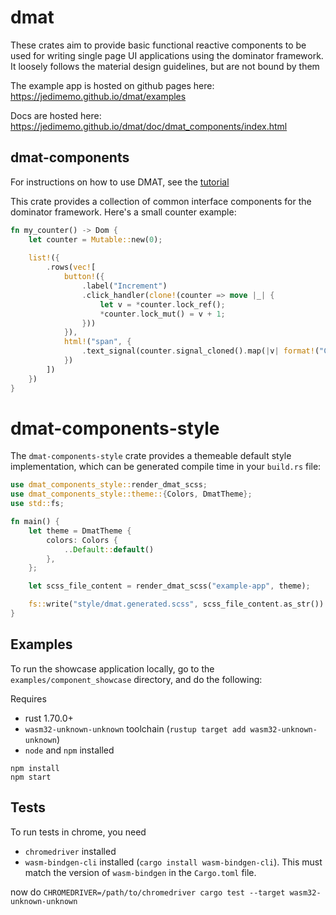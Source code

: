 # dmat

These crates aim to provide basic functional reactive components to be used for writing single page UI applications using the dominator framework. It loosely follows the material design guidelines, but are not bound by them

The example app is hosted on github pages here:
<a href="https://jedimemo.github.io/dmat/#/component/appbar" target="_blank">https://jedimemo.github.io/dmat/examples </a>

Docs are hosted here:
<a href="https://jedimemo.github.io/dmat/#/component/appbar" target="_blank">https://jedimemo.github.io/dmat/doc/dmat_components/index.html </a>

## dmat-components

For instructions on how to use DMAT, see the [tutorial](tutorial/README.md)

This crate provides a collection of common interface components for the dominator framework.
Here's a small counter example:

```rust
fn my_counter() -> Dom {
    let counter = Mutable::new(0);
    
    list!({
        .rows(vec![
            button!({
                .label("Increment")
                .click_handler(clone!(counter => move |_| {
                    let v = *counter.lock_ref();
                    *counter.lock_mut() = v + 1;
                }))
            }),
            html!("span", {
                .text_signal(counter.signal_cloned().map(|v| format!("Counter: {}", v)))
            })
        ])
    })
}
```

# dmat-components-style

The `dmat-components-style` crate provides a themeable default style implementation, which can be generated compile time in your `build.rs` file:

```rust
use dmat_components_style::render_dmat_scss;
use dmat_components_style::theme::{Colors, DmatTheme};
use std::fs;

fn main() {
    let theme = DmatTheme {
        colors: Colors {
            ..Default::default()
        },
    };

    let scss_file_content = render_dmat_scss("example-app", theme);

    fs::write("style/dmat.generated.scss", scss_file_content.as_str()).unwrap();
}
```

## Examples

To run the showcase application locally, go to the `examples/component_showcase` directory, and do the following:

Requires 
* rust 1.70.0+ 
* `wasm32-unknown-unknown` toolchain (`rustup target add wasm32-unknown-unknown`)
* `node` and `npm` installed

```
npm install
npm start
``` 

## Tests

To run tests in chrome, you need
* `chromedriver` installed
* `wasm-bindgen-cli` installed (`cargo install wasm-bindgen-cli`). This must match the version of `wasm-bindgen` in the `Cargo.toml` file.

now do `CHROMEDRIVER=/path/to/chromedriver cargo test --target wasm32-unknown-unknown`